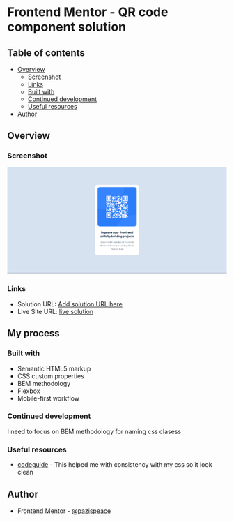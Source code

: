 # Frontend Mentor - QR code component solution

## Table of contents

- [Overview](#overview)
  - [Screenshot](#screenshot)
  - [Links](#links)
  - [Built with](#built-with)
  - [Continued development](#continued-development)
  - [Useful resources](#useful-resources)
- [Author](#author)

## Overview

### Screenshot

![](./screenshot.png)

### Links

- Solution URL: [Add solution URL here](https://your-solution-url.com)
- Live Site URL: [live solution](https://pazispeace.github.io/FrontendMentor_updated/)

## My process

### Built with

- Semantic HTML5 markup
- CSS custom properties
- BEM methodology
- Flexbox
- Mobile-first workflow

### Continued development

I need to focus on BEM methodology for naming css clasess

### Useful resources

- [codeguide](https://codeguide.co/) - This helped me with consistency with my css so it look clean

## Author

- Frontend Mentor - [@pazispeace](https://www.frontendmentor.io/profile/pazispeace)
